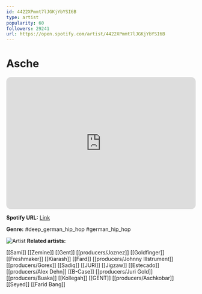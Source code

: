 ```yaml
---
id: 4422XPmmt7lJGKjYbYSI6B
type: artist
popularity: 60
followers: 29241
url: https://open.spotify.com/artist/4422XPmmt7lJGKjYbYSI6B
---
```

# Asche

<iframe style="border-radius:12px" src="https://open.spotify.com/embed/artist/4422XPmmt7lJGKjYbYSI6B" width="100%" height="352" frameBorder="0" allowfullscreen="" allow="autoplay; clipboard-write; encrypted-media; fullscreen; picture-in-picture" loading="lazy"></iframe>

**Spotify URL:** [Link](https://open.spotify.com/artist/4422XPmmt7lJGKjYbYSI6B)

**Genre:**  #deep_german_hip_hop #german_hip_hop

![Artist](https://i.scdn.co/image/ab6761610000e5eb40ba372f1d17c3f1dceb352e)
**Related artists:**

[[Sami]]
[[Zemine]]
[[Gent]]
[[producers/Joznez]]
[[Goldfinger]]
[[Freshmaker]]
[[Kiarash]]
[[Fard]]
[[producers/Johnny Illstrument]]
[[producers/Gorex]]
[[Sadiq]]
[[JURI]]
[[Jigzaw]]
[[Estecado]]
[[producers/Alex Dehn]]
[[B-Case]]
[[producers/Juri Gold]]
[[producers/Buaka]]
[[Kollegah]]
[[GENT]]
[[producers/Aschkobar]]
[[Seyed]]
[[Farid Bang]]
